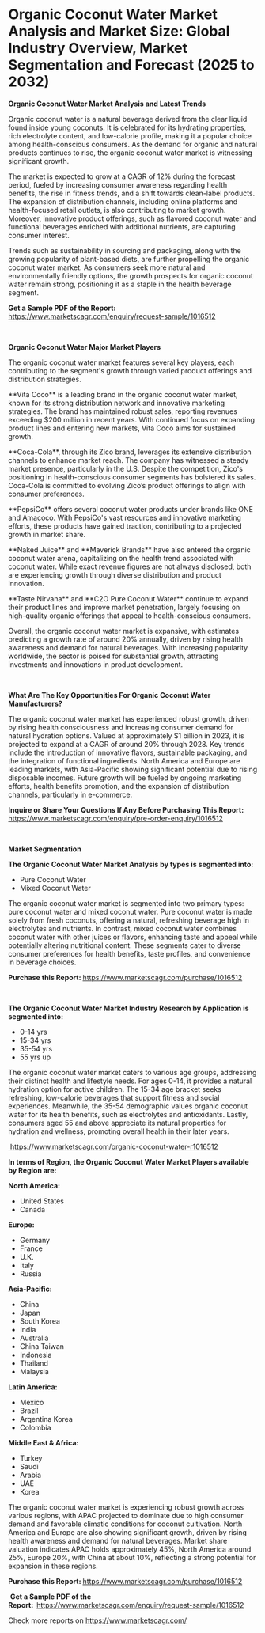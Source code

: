 <p><h1>Organic Coconut Water Market Analysis and Market Size: Global Industry Overview, Market Segmentation and Forecast (2025 to 2032)</h1></p><p><strong>Organic Coconut Water Market Analysis and Latest Trends</strong></p>
<p><p>Organic coconut water is a natural beverage derived from the clear liquid found inside young coconuts. It is celebrated for its hydrating properties, rich electrolyte content, and low-calorie profile, making it a popular choice among health-conscious consumers. As the demand for organic and natural products continues to rise, the organic coconut water market is witnessing significant growth.</p><p>The market is expected to grow at a CAGR of 12% during the forecast period, fueled by increasing consumer awareness regarding health benefits, the rise in fitness trends, and a shift towards clean-label products. The expansion of distribution channels, including online platforms and health-focused retail outlets, is also contributing to market growth. Moreover, innovative product offerings, such as flavored coconut water and functional beverages enriched with additional nutrients, are capturing consumer interest.</p><p>Trends such as sustainability in sourcing and packaging, along with the growing popularity of plant-based diets, are further propelling the organic coconut water market. As consumers seek more natural and environmentally friendly options, the growth prospects for organic coconut water remain strong, positioning it as a staple in the health beverage segment.</p></p>
<p><strong>Get a Sample PDF of the Report:&nbsp;</strong> <a href="https://www.marketscagr.com/enquiry/request-sample/1016512?utm_campaign=2271&utm_medium=2&utm_source=Github&utm_content=ia&utm_term=28022025&utm_id=organic-coconut-water">https://www.marketscagr.com/enquiry/request-sample/1016512</a></p>
<p>&nbsp;</p>
<p><strong>Organic Coconut Water Major Market Players</strong></p>
<p><p>The organic coconut water market features several key players, each contributing to the segment's growth through varied product offerings and distribution strategies.</p><p>**Vita Coco** is a leading brand in the organic coconut water market, known for its strong distribution network and innovative marketing strategies. The brand has maintained robust sales, reporting revenues exceeding $200 million in recent years. With continued focus on expanding product lines and entering new markets, Vita Coco aims for sustained growth.</p><p>**Coca-Cola**, through its Zico brand, leverages its extensive distribution channels to enhance market reach. The company has witnessed a steady market presence, particularly in the U.S. Despite the competition, Zico's positioning in health-conscious consumer segments has bolstered its sales. Coca-Cola is committed to evolving Zico’s product offerings to align with consumer preferences.</p><p>**PepsiCo** offers several coconut water products under brands like ONE and Amacoco. With PepsiCo's vast resources and innovative marketing efforts, these products have gained traction, contributing to a projected growth in market share. </p><p>**Naked Juice** and **Maverick Brands** have also entered the organic coconut water arena, capitalizing on the health trend associated with coconut water. While exact revenue figures are not always disclosed, both are experiencing growth through diverse distribution and product innovation.</p><p>**Taste Nirvana** and **C2O Pure Coconut Water** continue to expand their product lines and improve market penetration, largely focusing on high-quality organic offerings that appeal to health-conscious consumers.</p><p>Overall, the organic coconut water market is expansive, with estimates predicting a growth rate of around 20% annually, driven by rising health awareness and demand for natural beverages. With increasing popularity worldwide, the sector is poised for substantial growth, attracting investments and innovations in product development.</p></p>
<p>&nbsp;</p>
<p><strong>What Are The Key Opportunities For Organic Coconut Water Manufacturers?</strong></p>
<p><p>The organic coconut water market has experienced robust growth, driven by rising health consciousness and increasing consumer demand for natural hydration options. Valued at approximately $1 billion in 2023, it is projected to expand at a CAGR of around 20% through 2028. Key trends include the introduction of innovative flavors, sustainable packaging, and the integration of functional ingredients. North America and Europe are leading markets, with Asia-Pacific showing significant potential due to rising disposable incomes. Future growth will be fueled by ongoing marketing efforts, health benefits promotion, and the expansion of distribution channels, particularly in e-commerce.</p></p>
<p><strong>Inquire or Share Your Questions If Any Before Purchasing This Report:</strong> <a href="https://www.marketscagr.com/enquiry/pre-order-enquiry/1016512?utm_campaign=2271&utm_medium=2&utm_source=Github&utm_content=ia&utm_term=28022025&utm_id=organic-coconut-water">https://www.marketscagr.com/enquiry/pre-order-enquiry/1016512</a></p>
<p>&nbsp;</p>
<p><strong>Market Segmentation</strong></p>
<p><strong>The Organic Coconut Water Market Analysis by types is segmented into:</strong></p>
<p><ul><li>Pure Coconut Water</li><li>Mixed Coconut Water</li></ul></p>
<p><p>The organic coconut water market is segmented into two primary types: pure coconut water and mixed coconut water. Pure coconut water is made solely from fresh coconuts, offering a natural, refreshing beverage high in electrolytes and nutrients. In contrast, mixed coconut water combines coconut water with other juices or flavors, enhancing taste and appeal while potentially altering nutritional content. These segments cater to diverse consumer preferences for health benefits, taste profiles, and convenience in beverage choices.</p></p>
<p><strong>Purchase this Report:&nbsp;</strong><a href="https://www.marketscagr.com/purchase/1016512?utm_campaign=2271&utm_medium=2&utm_source=Github&utm_content=ia&utm_term=28022025&utm_id=organic-coconut-water">https://www.marketscagr.com/purchase/1016512</a></p>
<p>&nbsp;</p>
<p><strong>The Organic Coconut Water Market Industry Research by Application is segmented into:</strong></p>
<p><ul><li>0-14 yrs</li><li>15-34 yrs</li><li>35-54 yrs</li><li>55 yrs up</li></ul></p>
<p><p>The organic coconut water market caters to various age groups, addressing their distinct health and lifestyle needs. For ages 0-14, it provides a natural hydration option for active children. The 15-34 age bracket seeks refreshing, low-calorie beverages that support fitness and social experiences. Meanwhile, the 35-54 demographic values organic coconut water for its health benefits, such as electrolytes and antioxidants. Lastly, consumers aged 55 and above appreciate its natural properties for hydration and wellness, promoting overall health in their later years.</p></p>
<p><a href="https://www.marketscagr.com/organic-coconut-water-r1016512?utm_campaign=2271&utm_medium=2&utm_source=Github&utm_content=ia&utm_term=28022025&utm_id=organic-coconut-water">&nbsp;https://www.marketscagr.com/organic-coconut-water-r1016512</a></p>
<p><strong>In terms of Region, the Organic Coconut Water Market Players available by Region are:</strong></p>
<p>
    <p> <strong> North America: </strong>
        <ul>
            <li>United States</li>
            <li>Canada</li>
        </ul>
        </p> 
    <p> <strong> Europe: </strong>
        <ul>
            <li>Germany</li>
            <li>France</li>
            <li>U.K.</li>
            <li>Italy</li>
            <li>Russia</li>
        </ul>
        </p> 
    <p> <strong> Asia-Pacific: </strong>
        <ul>
            <li>China</li>
            <li>Japan</li>
            <li>South Korea</li>
            <li>India</li>
            <li>Australia</li>
            <li>China Taiwan</li>
            <li>Indonesia</li>
            <li>Thailand</li>
            <li>Malaysia</li>
        </ul>
        </p> 
    <p> <strong> Latin America: </strong>
        <ul>
            <li>Mexico</li>
            <li>Brazil</li>
            <li>Argentina Korea</li>
            <li>Colombia</li>
        </ul>
        </p> 
    <p> <strong> Middle East & Africa: </strong>
        <ul>
            <li>Turkey</li>
            <li>Saudi</li>
            <li>Arabia</li>
            <li>UAE</li>
            <li>Korea</li>
        </ul>
    </p>
    </p>
<p><p>The organic coconut water market is experiencing robust growth across various regions, with APAC projected to dominate due to high consumer demand and favorable climatic conditions for coconut cultivation. North America and Europe are also showing significant growth, driven by rising health awareness and demand for natural beverages. Market share valuation indicates APAC holds approximately 45%, North America around 25%, Europe 20%, with China at about 10%, reflecting a strong potential for expansion in these regions.</p></p>
<p><strong>Purchase this Report: </strong><a href="https://www.marketscagr.com/purchase/1016512?utm_campaign=2271&utm_medium=2&utm_source=Github&utm_content=ia&utm_term=28022025&utm_id=organic-coconut-water">https://www.marketscagr.com/purchase/1016512</a></p>
<p>&nbsp;<strong>Get a Sample PDF of the Report:&nbsp;&nbsp;</strong><a href="https://www.marketscagr.com/enquiry/request-sample/1016512?utm_campaign=2271&utm_medium=2&utm_source=Github&utm_content=ia&utm_term=28022025&utm_id=organic-coconut-water">https://www.marketscagr.com/enquiry/request-sample/1016512</a></p>
<p><strong></strong></p>
<p>Check more reports on <a href="https://www.marketscagr.com/?utm_campaign=2271&utm_medium=2&utm_source=Github&utm_content=ia&utm_term=28022025&utm_id=organic-coconut-water">https://www.marketscagr.com/</a></p>